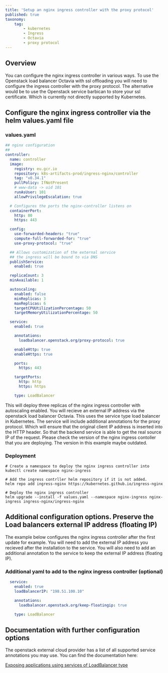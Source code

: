 ```yaml
---
title: 'Setup an nginx ingress controller with the proxy protocol'
published: true
taxonomy:
    tag:
        - kubernetes
        - Ingress
        - Octavia
        - proxy protocol
---
```


## Overview

You can configure the nginx ingress controller in various ways. To use the Openstack load balancer Octavia with ssl offloading you will need to configure the ingress controller with the proxy protocol. The alternative would be to use the Openstack service barbican to store your ssl certificate. Which is currently not directly supported by Kubernetes.


## Configure the nginx ingress controller via the helm values.yaml file

### values.yaml

```yaml
## nginx configuration
##
controller:
  name: controller
  image:
    registry: eu.gcr.io
    repository: k8s-artifacts-prod/ingress-nginx/controller
    tag: "v0.34.1"
    pullPolicy: IfNotPresent
    # www-data -> uid 101
    runAsUser: 101
    allowPrivilegeEscalation: true

  # Configures the ports the nginx-controller listens on
  containerPort:
    http: 80
    https: 443

  config:
    use-forwarded-headers: "true"
    compute-full-forwarded-for: "true"
    use-proxy-protocol: "true"

  ## Allows customization of the external service
  ## the ingress will be bound to via DNS
  publishService:
    enabled: true

  replicaCount: 3
  minAvailable: 1

  autoscaling:
    enabled: false
    minReplicas: 3
    maxReplicas: 6
    targetCPUUtilizationPercentage: 50
    targetMemoryUtilizationPercentage: 50

  service:
    enabled: true

    annotations:
      loadbalancer.openstack.org/proxy-protocol: true

    enableHttp: true
    enableHttps: true

    ports:
      https: 443

    targetPorts:
      http: http
      https: https

    type: LoadBalancer
```

This will deploy three replicas of the nginx ingress controller with autoscaling enabled. You will recieve an external IP address via the openstack load balancer Octavia. This uses the service type load balancer in Kubernetes. The service will include additional annotations for the proxy protocol. Which will ensure that the original client IP address is inserted into the HTTP header. So that the backend service is able to get the real source IP of the request. Please check the version of the nginx ingress contoller that you are deploying. The version in this example maybe outdated.

### Deployment

```shell
# Create a namespace to deploy the nginx ingress controller into
kubectl create namespace nginx-ingress

# Add the ingress contrller helm repository if it is not added.
helm repo add ingress-nginx https://kubernetes.github.io/ingress-nginx

# Deploy the nginx ingress controller
helm upgrade --install -f values.yaml --namespace nginx-ingress nginx-ingress ingress-nginx/ingress-nginx
```

## Additional configuration options. Preserve the Load balancers external IP address (floating IP)


The example below configures the nginx ingress controller after the first update for example. You will need to add the external IP address you recieved after the installation to the service. You will also need to add an additional annotation to the service to keep the external IP address (floating IP).

### Additional yaml to add to the nginx ingress controller (optional)

```yaml
  service:
    enabled: true
    loadBalancerIP: "198.51.100.10"

    annotations:
      loadbalancer.openstack.org/keep-floatingip: true

    type: LoadBalancer
```

## Documentation with further configuration options

The openstack external cloud provider has a list of all supported service annotations you may use. You can find the documentation here:

[Exposing applications using services of LoadBalancer type](https://github.com/kubernetes/cloud-provider-openstack/blob/master/docs/expose-applications-using-loadbalancer-type-service.md)
